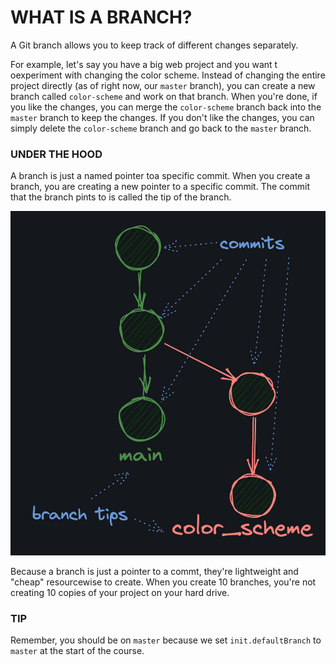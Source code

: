 # WHAT IS A BRANCH?

A Git branch allows you to keep track of different changes separately.

For example, let's say you have a big web project and you want t oexperiment with changing the color scheme. Instead of changing the entire project directly (as of right now, our `master` branch), you can create a new branch called `color-scheme` and work on that branch. When you're done, if you like the changes, you can merge the `color-scheme` branch back into the `master` branch to keep the changes. If you don't like the changes, you can simply delete the `color-scheme` branch and go back to the `master` branch.

### UNDER THE HOOD

A branch is just a named pointer toa specific commit. When you create a branch, you are creating a new pointer to a specific commit. The commit that the branch pints to is called the tip of the branch.

![branch image](.\branching.png)

Because a branch is just a pointer to a commt, they're lightweight and "cheap" resourcewise to create. When you create 10 branches, you're not creating 10 copies of your project on your hard drive.

### TIP

Remember, you should be on `master` because we set `init.defaultBranch` to `master` at the start of the course.
